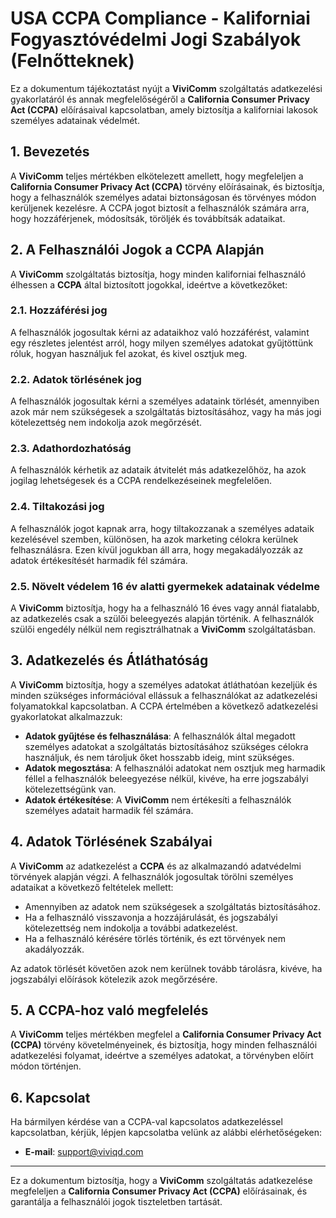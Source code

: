 # USA CCPA Compliance - Kaliforniai Fogyasztóvédelmi Jogi Szabályok (Felnőtteknek)

Ez a dokumentum tájékoztatást nyújt a **ViviComm** szolgáltatás adatkezelési gyakorlatáról és annak megfelelőségéről a **California Consumer Privacy Act (CCPA)** előírásaival kapcsolatban, amely biztosítja a kaliforniai lakosok személyes adatainak védelmét.

## 1. Bevezetés

A **ViviComm** teljes mértékben elkötelezett amellett, hogy megfeleljen a **California Consumer Privacy Act (CCPA)** törvény előírásainak, és biztosítja, hogy a felhasználók személyes adatai biztonságosan és törvényes módon kerüljenek kezelésre. A CCPA jogot biztosít a felhasználók számára arra, hogy hozzáférjenek, módosítsák, töröljék és továbbítsák adataikat.

## 2. A Felhasználói Jogok a CCPA Alapján

A **ViviComm** szolgáltatás biztosítja, hogy minden kaliforniai felhasználó élhessen a **CCPA** által biztosított jogokkal, ideértve a következőket:

### **2.1. Hozzáférési jog**
A felhasználók jogosultak kérni az adataikhoz való hozzáférést, valamint egy részletes jelentést arról, hogy milyen személyes adatokat gyűjtöttünk róluk, hogyan használjuk fel azokat, és kivel osztjuk meg.

### **2.2. Adatok törlésének jog**
A felhasználók jogosultak kérni a személyes adataink törlését, amennyiben azok már nem szükségesek a szolgáltatás biztosításához, vagy ha más jogi kötelezettség nem indokolja azok megőrzését.

### **2.3. Adathordozhatóság**
A felhasználók kérhetik az adataik átvitelét más adatkezelőhöz, ha azok jogilag lehetségesek és a CCPA rendelkezéseinek megfelelően.

### **2.4. Tiltakozási jog**
A felhasználók jogot kapnak arra, hogy tiltakozzanak a személyes adataik kezelésével szemben, különösen, ha azok marketing célokra kerülnek felhasználásra. Ezen kívül jogukban áll arra, hogy megakadályozzák az adatok értékesítését harmadik fél számára.

### **2.5. Növelt védelem 16 év alatti gyermekek adatainak védelme**
A **ViviComm** biztosítja, hogy ha a felhasználó 16 éves vagy annál fiatalabb, az adatkezelés csak a szülői beleegyezés alapján történik. A felhasználók szülői engedély nélkül nem regisztrálhatnak a **ViviComm** szolgáltatásban.

## 3. Adatkezelés és Átláthatóság

A **ViviComm** biztosítja, hogy a személyes adatokat átláthatóan kezeljük és minden szükséges információval ellássuk a felhasználókat az adatkezelési folyamatokkal kapcsolatban. A CCPA értelmében a következő adatkezelési gyakorlatokat alkalmazzuk:

- **Adatok gyűjtése és felhasználása**: A felhasználók által megadott személyes adatokat a szolgáltatás biztosításához szükséges célokra használjuk, és nem tároljuk őket hosszabb ideig, mint szükséges.
- **Adatok megosztása**: A felhasználói adatokat nem osztjuk meg harmadik féllel a felhasználók beleegyezése nélkül, kivéve, ha erre jogszabályi kötelezettségünk van.
- **Adatok értékesítése**: A **ViviComm** nem értékesíti a felhasználók személyes adatait harmadik fél számára.

## 4. Adatok Törlésének Szabályai

A **ViviComm** az adatkezelést a **CCPA** és az alkalmazandó adatvédelmi törvények alapján végzi. A felhasználók jogosultak törölni személyes adataikat a következő feltételek mellett:

- Amennyiben az adatok nem szükségesek a szolgáltatás biztosításához.
- Ha a felhasználó visszavonja a hozzájárulását, és jogszabályi kötelezettség nem indokolja a további adatkezelést.
- Ha a felhasználó kérésére törlés történik, és ezt törvények nem akadályozzák.

Az adatok törlését követően azok nem kerülnek tovább tárolásra, kivéve, ha jogszabályi előírások kötelezik azok megőrzésére.

## 5. A CCPA-hoz való megfelelés

A **ViviComm** teljes mértékben megfelel a **California Consumer Privacy Act (CCPA)** törvény követelményeinek, és biztosítja, hogy minden felhasználói adatkezelési folyamat, ideértve a személyes adatokat, a törvényben előírt módon történjen.

## 6. Kapcsolat

Ha bármilyen kérdése van a CCPA-val kapcsolatos adatkezeléssel kapcsolatban, kérjük, lépjen kapcsolatba velünk az alábbi elérhetőségeken:

- **E-mail**: [support@viviqd.com](mailto:support@viviqd.com)

---

Ez a dokumentum biztosítja, hogy a **ViviComm** szolgáltatás adatkezelése megfeleljen a **California Consumer Privacy Act (CCPA)** előírásainak, és garantálja a felhasználói jogok tiszteletben tartását.

